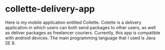 # collette-delivery-app
Here is my mobile application entitled Collette. Colette is a delivery application in which users can both send packages to other users, as well as deliver packages as freelancer couriers. Currently, this app is compatible with android devices. The main programming language that I used is Java SE 8. 
